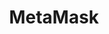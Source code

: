 ---
blog: https://medium.com/metamask
codehost: https://github.com/https://github.com/MetaMask/metamask-extension
logohandle: metamaskio
sort: metamask
title: MetaMask
twitter: https://x.com/metamask_io
website: https://metamask.io/
---